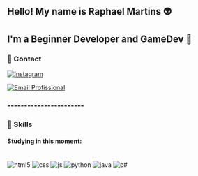  
 ## Hello! My name is Raphael Martins 👽
 ## I'm a Beginner Developer and GameDev 👾

### 📱 Contact

 [![Instagram](https://img.shields.io/badge/Instagram-E4405F?style=for-the-badge&logo=instagram&logoColor=white)](https://www.instagram.com/falculista_7879/)

 [![Email Profissional](https://img.shields.io/badge/Gmail-D14836?style=for-the-badge&logo=gmail&logoColor=white)](https://mail.google.com/mail/u/1/#inbox)

### -----------------------

### 🚀 Skills
#### Studying in this moment:
<div style="display: inline_block"><br/> 
    <img align="center" alt="html5" src ="https://img.shields.io/badge/HTML5-E34F26?style=for-the-badge&logo=html5&logoColor=white" />
    <img align="center" alt="css" src ="https://img.shields.io/badge/CSS3-1572B6?style=for-the-badge&logo=css3&logoColor=white" />
    <img align="center" alt="js" src ="https://img.shields.io/badge/JavaScript-F7DF1E?style=for-the-badge&logo=javascript&logoColor=black" />
    <img align="center" alt="python" src ="https://img.shields.io/badge/Python-3776AB?style=for-the-badge&logo=python&logoColor=white" />
    <img align="center" alt="java" src ="https://img.shields.io/badge/Java-ED8B00?style=for-the-badge&logo=openjdk&logoColor=white" />
    <img align="center" alt="c#" src = "https://img.shields.io/badge/C%23-239120?style=for-the-badge&logo=c-sharp&logoColor=white"/>
</div>
